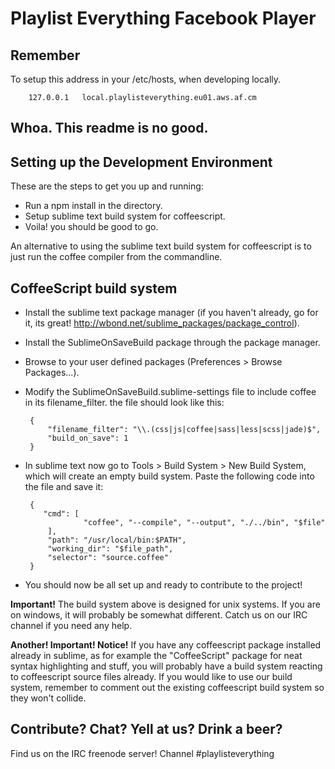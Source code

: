 Playlist Everything Facebook Player
===

## Remember

To setup this address in your /etc/hosts, when developing locally.

        127.0.0.1	local.playlisteverything.eu01.aws.af.cm

## Whoa. This readme is no good.

## Setting up the Development Environment

These are the steps to get you up and running:

 - Run a npm install in the directory.
 - Setup sublime text build system for coffeescript.
 - Voila! you should be good to go.

An alternative to using the sublime text build system for coffeescript is to just run the coffee compiler from the commandline.

## CoffeeScript build system

 - Install the sublime text package manager (if you haven't already, go for it, its great! http://wbond.net/sublime_packages/package_control).
 - Install the SublimeOnSaveBuild package through the package manager.
 - Browse to your user defined packages (Preferences > Browse Packages...).
 - Modify the SublimeOnSaveBuild.sublime-settings file to include coffee in its filename_filter. the file should look like this:

        {
            "filename_filter": "\\.(css|js|coffee|sass|less|scss|jade)$",
            "build_on_save": 1
        }

 - In sublime text now go to Tools > Build System > New Build System, which will create an empty build system. Paste the following code into the file and save it:

        {
           "cmd": [
                    "coffee", "--compile", "--output", "./../bin", "$file"
            ],
            "path": "/usr/local/bin:$PATH",
            "working_dir": "$file_path",
            "selector": "source.coffee"
        }

 - You should now be all set up and ready to contribute to the project!

**Important!** The build system above is designed for unix systems. If you are on windows, it will probably be somewhat different. Catch us on our IRC channel if you need any help.

**Another! Important! Notice!** If you have any coffeescript package installed already in sublime, as for example the "CoffeeScript" package for neat syntax highlighting and stuff, you will probably have a build system reacting to coffeescript source files already. If you would like to use our build system, remember to comment out the existing coffeescript build system so they won't collide.

## Contribute? Chat? Yell at us? Drink a beer?

Find us on the IRC freenode server! Channel #playlisteverything